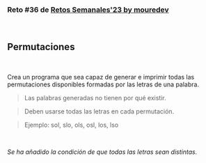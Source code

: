 ### Reto #36 de [Retos Semanales'23 by mouredev](https://retosdeprogramacion.com/semanales2023) 

<br>
 
## Permutaciones 

<br>

Crea un programa que sea capaz de generar e imprimir todas las permutaciones disponibles formadas por las letras de una palabra. 

>  Las palabras generadas no tienen por qué existir.

>  Deben usarse todas las letras en cada permutación.

>  Ejemplo: sol, slo, ols, osl, los, lso

<br>

*Se ha añadido la condición de que todas las letras sean distintas.*  
 
